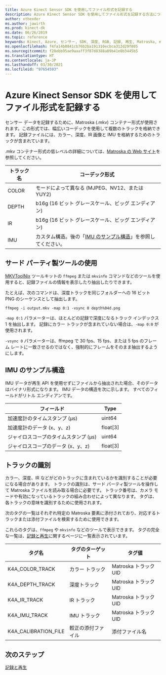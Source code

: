 ```yaml
---
title: Azure Kinect Sensor SDK を使用してファイル形式を記録する
description: Azure Kinect Sensor SDK を使用してファイル形式を記録する方法について説明します。
author: xthexder
ms.author: jawirth
ms.prod: kinect-dk
ms.date: 06/26/2019
ms.topic: reference
keywords: Kinect, Azure, センサー, SDK, 深度, RGB, 記録, 再生, Matroska, mkv
ms.openlocfilehash: f4fa14b0841cb76b2ba191310ecbca312d29f805
ms.sourcegitcommit: f28ebb95ae9aaaff3f87d8388a09b41e0b3445b5
ms.translationtype: HT
ms.contentlocale: ja-JP
ms.lasthandoff: 03/30/2021
ms.locfileid: "97654593"
---
```

# <a name="use-azure-kinect-sensor-sdk-to-record-file-format"></a>Azure Kinect Sensor SDK を使用してファイル形式を記録する

センサー データを記録するために、Matroska (.mkv) コンテナー形式が使用されます。この形式では、幅広いコーデックを使用して複数のトラックを格納できます。 記録ファイルには、カラー、深度、IR 画像と IMU を格納するためのトラックが含まれています。

.mkv コンテナー形式の低レベルの詳細については、[Matroska の Web サイト](https://www.matroska.org/index.html)を参照してください。

| トラック名 | コーデック形式                          |
|------------|---------------------------------------|
| COLOR      | モードによって異なる (MJPEG、NV12、または YUY2) |
| DEPTH      | b16g (16 ビット グレースケール、ビッグ エンディアン)   |
| IR         | b16g (16 ビット グレースケール、ビッグ エンディアン)   |
| IMU        | カスタム構造。後の「[IMU のサンプル構造](record-file-format.md#imu-sample-structure)」を参照してください。 |

## <a name="using-third-party-tools"></a>サード パーティ製ツールの使用

[MKVToolNix](https://mkvtoolnix.download/) ツールキットの `ffmpeg` または `mkvinfo` コマンドなどのツールを使用すると、記録ファイルの情報を表示したり抽出したりできます。

たとえば、次のコマンドは、深度トラックを同じフォルダーへの 16 ビット PNG のシーケンスとして抽出します。

```
ffmpeg -i output.mkv -map 0:1 -vsync 0 depth%04d.png
```

`-map 0:1` パラメーターは、ほとんどの記録で深度になるトラック インデックス 1 を抽出します。 記録にカラー トラックが含まれていない場合は、`-map 0:0` が使用されます。

`-vsync 0` パラメーターは、ffmpeg で 30 fps、15 fps、または 5 fps のフレーム レートに一致させるのではなく、強制的にフレームをそのまま抽出するようにします。

## <a name="imu-sample-structure"></a>IMU のサンプル構造

IMU データが再生 API を使用せずにファイルから抽出された場合、そのデータはバイナリ形式になります。
IMU データの構造を次に示します。 すべてのフィールドがリトル エンディアンです。

| フィールド                        | Type     |
|------------------------------|----------|
| 加速度計のタイムスタンプ (µs) | uint64   |
| 加速度計のデータ (x、y、z) | float[3] |
| ジャイロスコープのタイムスタンプ (µs)     | uint64   |
| ジャイロスコープのデータ (x、y、z)     | float[3] |

## <a name="identifying-tracks"></a>トラックの識別

カラー、深度、IR などがどのトラックに含まれているかを識別することが必要になる場合があります。 トラックの識別は、サード パーティ製ツールを操作して Matroska ファイルを読み取る場合に必要です。
トラック番号は、カメラ モードや有効になっているトラックの組み合わせによって異なります。 タグは、各トラックの意味を識別するために使用されます。

次のタグの一覧はそれぞれ特定の Matroska 要素に添付されており、対応するトラックまたは添付ファイルを検索するために使用できます。

これらのタグは、`ffmpeg` や `mkvinfo` などのツールで表示できます。
タグの完全な一覧は、[記録と再生](record-playback-api.md)に関するページに一覧表示されています。

| タグ名             | タグのターゲット             | タグ値             |
|----------------------|------------------------|-----------------------|
| K4A_COLOR_TRACK      | カラー トラック            | Matroska トラック UID    |
| K4A_DEPTH_TRACK      | 深度トラック            | Matroska トラック UID    |
| K4A_IR_TRACK         | IR トラック               | Matroska トラック UID    |
| K4A_IMU_TRACK        | IMU トラック              | Matroska トラック UID    |
| K4A_CALIBRATION_FILE | 較正の添付ファイル | 添付ファイル名   |

## <a name="next-steps"></a>次のステップ

[記録と再生](record-playback-api.md)
